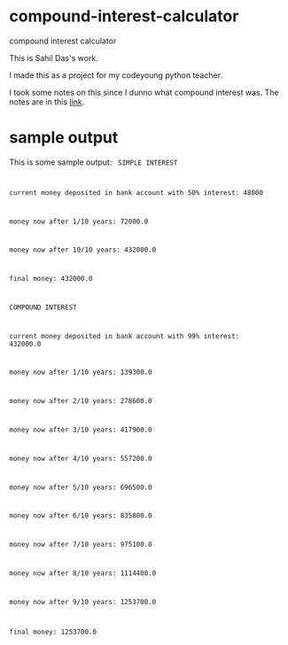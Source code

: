 # compound-interest-calculator
compound interest calculator

This is Sahil Das's work.

I made this as a project for my codeyoung python teacher.

I took some notes on this since I dunno what compound interest was. The notes are in this <a href="https://github.com/suhasdas/compound-interest-calculator/blob/main/Notes.md">link</a>.

# sample output
This is some sample output:
<code>
SIMPLE INTEREST 

current money deposited in bank account with 50% interest: 48000

money now after 1/10 years: 72000.0

money now after 10/10 years: 432000.0

final money: 432000.0

COMPOUND INTEREST 

current money deposited in bank account with 99% interest: 432000.0

money now after 1/10 years: 139300.0

money now after 2/10 years: 278600.0

money now after 3/10 years: 417900.0

money now after 4/10 years: 557200.0

money now after 5/10 years: 696500.0

money now after 6/10 years: 835800.0

money now after 7/10 years: 975100.0

money now after 8/10 years: 1114400.0

money now after 9/10 years: 1253700.0

final money: 1253700.0
</code>
